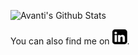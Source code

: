 ![Avanti's Github Stats](https://github-readme-stats.vercel.app/api?username=avanti-bhandarkar&show_icons=true&count_private=true&theme=nightowl)

You can also find me on [![LinkedIn][1]][2].

[1]:https://github.com/avanti-bhandarkar/avanti-bhandarkar/blob/main/logo.png

[2]: https://www.linkedin.com/in/avantibhandarkar/
